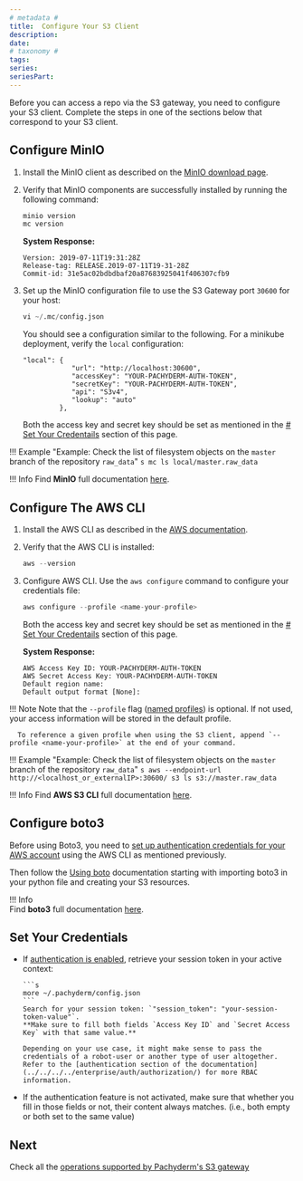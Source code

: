 ```yaml
---
# metadata # 
title:  Configure Your S3 Client
description: 
date: 
# taxonomy #
tags: 
series:
seriesPart:
--- 
```



Before you can access a repo via the S3 gateway,
you need to configure your S3 client. 
Complete the steps in one of the sections below that
correspond to your S3 client.

## Configure MinIO
1. Install the MinIO client as
described on the [MinIO download page](https://min.io/download).

1. Verify that MinIO components are successfully installed by running
the following command:

      ```s
      minio version
      mc version
      ```
      **System Response:**
      ```
      Version: 2019-07-11T19:31:28Z
      Release-tag: RELEASE.2019-07-11T19-31-28Z
      Commit-id: 31e5ac02bdbdbaf20a87683925041f406307cfb9
      ```

1. Set up the MinIO configuration file to use the S3 Gateway port `30600` for your host:

      ```s
      vi ~/.mc/config.json
      ```
      You should see a configuration similar to the following.
      For a minikube deployment, verify the
      `local` configuration:
      ```
      "local": {
                  "url": "http://localhost:30600",
                  "accessKey": "YOUR-PACHYDERM-AUTH-TOKEN",
                  "secretKey": "YOUR-PACHYDERM-AUTH-TOKEN",
                  "api": "S3v4",
                  "lookup": "auto"
               },
      ```

      Both the access key and secret key 
      should be set as mentioned in the [# Set Your Credentails](#set-your-credentials) section of this page. 

!!! Example "Example:  Check the list of filesystem objects on the `master` branch of the repository `raw_data`"
      ```s
      mc ls local/master.raw_data
      ```

!!! Info
      Find **MinIO** full documentation [here](https://docs.min.io/docs/minio-client-complete-guide).

## Configure The AWS CLI
1. Install the AWS CLI as described
in the [AWS documentation](https://docs.aws.amazon.com/cli/latest/userguide/cli-chap-install.html).

1. Verify that the AWS CLI is installed:

      ```s
      aws --version
      ```

1. Configure AWS CLI. Use the `aws configure` command to configure your credentials file:
      ```s
      aws configure --profile <name-your-profile>
      ```
      Both the access key and secret key 
      should be set as mentioned in the [# Set Your Credentails](#set-your-credentials) section of this page.

      **System Response:**
      ```
      AWS Access Key ID: YOUR-PACHYDERM-AUTH-TOKEN
      AWS Secret Access Key: YOUR-PACHYDERM-AUTH-TOKEN
      Default region name:
      Default output format [None]:
      ```
!!! Note
      Note that the `--profile` flag ([named profiles](https://docs.aws.amazon.com/cli/latest/userguide/cli-configure-profiles.html)) is optional. If not used, your access information will be stored in the default profile. 
      
      To reference a given profile when using the S3 client, append `--profile <name-your-profile>` at the end of your command.

!!! Example "Example:  Check the list of filesystem objects on the `master` branch of the repository `raw_data`"
      ```s
      aws --endpoint-url http://<localhost_or_externalIP>:30600/ s3 ls s3://master.raw_data
      ```

!!! Info
      Find **AWS S3 CLI** full documentation [here](https://docs.aws.amazon.com/cli/latest/userguide/cli-services-s3-commands.html).
 
## Configure boto3
Before using Boto3, you need to [set up authentication credentials for your AWS account](#configure-the-aws-cli) using the AWS CLI as mentioned previously.

Then follow the [Using boto](https://boto3.amazonaws.com/v1/documentation/api/latest/guide/quickstart.html#using-boto3) documentation starting with importing boto3 in your python file and creating your S3 resources.
   
!!! Info   
      Find **boto3** full documentation [here](https://boto3.amazonaws.com/v1/documentation/api/latest/index.html).


## Set Your Credentials
- If [authentication is enabled](../../../../enterprise/auth/), 
retrieve your session token in your active context:

      ```s
      more ~/.pachyderm/config.json
      ```
      Search for your session token: `"session_token": "your-session-token-value"`.
      **Make sure to fill both fields `Access Key ID` and `Secret Access Key` with that same value.**

      Depending on your use case, it might make sense to pass the credentials of a robot-user or another type of user altogether. Refer to the [authentication section of the documentation](../../../../enterprise/auth/authorization/) for more RBAC information.

- If the authentication feature is not activated, make sure that whether you fill in those fields or not, their content always matches. (i.e., both empty or both set to the same value)

## Next

Check all the [operations supported by Pachyderm's S3 gateway](../supported-operations)

